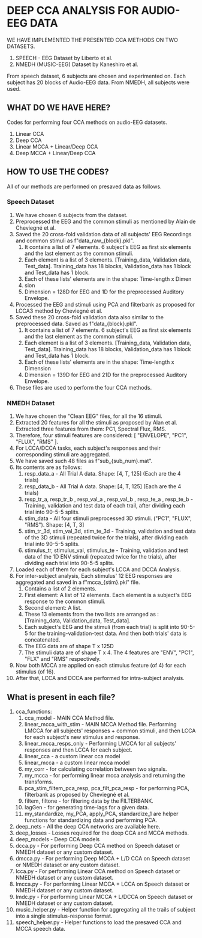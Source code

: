 # DEEP CCA ANALYSIS FOR AUDIO-EEG DATA

WE HAVE IMPLEMENTED THE PRESENTED CCA METHODS ON TWO DATASETS.
1. SPEECH - EEG Dataset by Liberto et al.
2. NMEDH (MUSIC-EEG) Dataset by Kaneshiro et al.

From speech dataset, 6 subjects are chosen and experimented on. Each subject has 20 blocks of Audio-EEG data.
From NMEDH, all subjects were used.

## WHAT DO WE HAVE HERE?
Codes for performing four CCA methods on audio-EEG datasets.
1. Linear CCA
2. Deep CCA
3. Linear MCCA + Linear/Deep CCA
4. Deep MCCA + Linear/Deep CCA

## HOW TO USE THE CODES?
All of our methods are performed on presaved data as follows.

### Speech Dataset
1. We have chosen 6 subjects from the dataset.
2. Preprocessed the EEG and the common stimuli as mentioned by Alain de Cheviegné et al.
3. Saved the 20 cross-fold validation data of all subjects' EEG Recordings and common stimuli as f"data_raw_{block}.pkl".
   1. It contains a list of 7 elements. 6 subject's EEG as first six elements and the last element as the common stimuli.
   2. Each element is a list of 3 elements. [Training_data, Validation data, Test_data]. Training_data has 18 blocks, Validation_data has 1 block and Test_data has 1 block.
   3. Each of these lists' elements are in the shape: Time-length x Dimen
   4. sion
   5. Dimension = 128D for EEG and 1D for the preprocessed Auditory Envelope.
4. Processed the EEG and stimuli using PCA and filterbank as proposed for LCCA3 method by Cheviegné et al.
5. Saved these 20 cross-fold validation data also similar to the preprocessed data. Saved as f"data_{block}.pkl".
   1. It contains a list of 7 elements. 6 subject's EEG as first six elements and the last element as the common stimuli.
   2. Each element is a list of 3 elements. [Training_data, Validation data, Test_data]. Training_data has 18 blocks, Validation_data has 1 block and Test_data has 1 block.
   3. Each of these lists' elements are in the shape: Time-length x Dimension
   4. Dimension = 139D for EEG and 21D for the preprocessed Auditory Envelope.
6. These files are used to perform the four CCA methods.
 
### NMEDH Dataset
1. We have chosen the "Clean EEG" files, for all the 16 stimuli.  
2. Extracted 20 features for all the stimuli as proposed by Alan et al. Extracted three features from them: PC1, Spectral Flux, RMS.
3. Therefore, four stimuli features are considered: [ "ENVELOPE", "PC1", "FLUX", "RMS" ].
4. For LCCA/DCCA tasks, each subject's responses and their corresponding stimuli are aggregated.
5. We have saved such 48 files as f"sub_{sub_num}.mat".
6. Its contents are as follows:
   1. resp_data_a - All Trial A data. Shape: [4, T, 125] (Each are the 4 trials)
   2. resp_data_b - All Trial A data. Shape: [4, T, 125] (Each are the 4 trials)
   3. resp_tr_a, resp_tr_b , resp_val_a , resp_val_b , resp_te_a , resp_te_b - Training, validation and test data of each trail, after dividing each trial into 90-5-5 splits.
   4.  stim_data  - All four stimuli preprocessed 3D stimuli. ("PC1", "FLUX", "RMS"). Shape: [4, T, 3]
   5.  stim_tr_3d, stim_val_3d, stim_te_3d    - Training, validation and test data of the 3D stimuli (repeated twice for the trials), after dividing each trial into 90-5-5 splits.
   6.  stimulus_tr, stimulus_val, stimulus_te - Training, validation and test data of the 1D ENV stimuli (repeated twice for the trials), after dividing each trial into 90-5-5 splits.
7. Loaded each of them for each subject's LCCA and DCCA Analysis.
8. For inter-subject analysis, Each stimulus' 12 EEG responses are aggregated and saved in a f"mcca_{stim}.pkl" file.
   1. Contains a list of 2 elements.
   2. First element: A list of 12 elements. Each element is a subject's EEG response to the common stimuli.
   3. Second element: A list.
   4. These 13 elements from the two lists are arranged as : [Training_data, Validation_data, Test_data].
   5. Each subject's EEG and the stimuli (from each trial) is split into 90-5-5 for the training-validation-test data. And then both trials' data is concatenated.
   6. The EEG data are of shape T x 125D
   7. The stimuli data are of shape T x 4. The 4 features are "ENV", "PC1", "FLX" and "RMS" respectively.
9.  Now both MCCA are applied on each stimulus feature (of 4) for each stimulus (of 16). 
10. After that, LCCA and DCCA are performed for intra-subject analysis.


## What is present in each file?
1. cca_functions: 
   1. cca_model  - MAIN CCA Method file.
   2. linear_mcca_with_stim - MAIN MCCA Method file. Performing LMCCA for all subjects' responses + common stimuli, and then LCCA for each subject's new stimulus and response.
   3. linear_mcca_resps_only - Performing LMCCA for all subjects' responses and then LCCA for each subject.
   4. linear_cca  - a custom linear cca  model
   5. linear_mcca - a custom linear mcca model
   6. my_corr    - for calculating correlation between two signals.
   7. my_mcca    - for performing linear mcca analysis and returning the transforms.
   8. pca_stim_filtem_pca_resp, pca_filt_pca_resp - for performing PCA, filterbank as proposed by Cheviegné et al.
   9. filtem, filtone - for filtering data by the FILTERBANK.
   10. lagGen     - for generating time-lags for a given data.
   11. my_standardize, my_PCA, apply_PCA, standardize_1 are helper functions for standardizing data and performing PCA.
2. deep_nets   - All the deep CCA networks are available here.
3. deep_losses - Losses required for the deep CCA and MCCA methods. 
4. deep_models - Deep CCA models
5. dcca.py  - For performing Deep CCA   method on Speech dataset or NMEDH dataset or any custom dataset.
6. dmcca.py - For performing Deep MCCA   + L/D CCA on Speech dataset or NMEDH dataset or any custom dataset.
7. lcca.py  - For performing Linear CCA method on Speech dataset or NMEDH dataset or any custom dataset.
8. lmcca.py - For performing Linear MCCA + LCCA   on Speech dataset or NMEDH dataset or any custom dataset.
9. lmdc.py  - For performing Linear MCCA + L/DCCA on Speech dataset or NMEDH dataset or any custom dataset.
10. music_helper.py  - Helper function for aggregating all the trails of subject into a single stimulus-response format.
11. speech_helper.py - Helper functions to load the presaved CCA and MCCA speech data.


